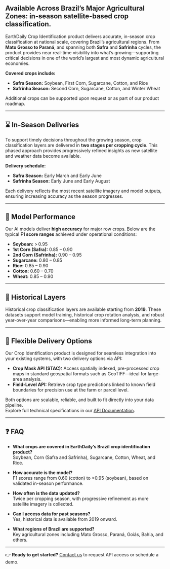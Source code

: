 <meta property="og:title" content="Discover EarthDaily's scalable crop classification solution for Brazil leveraging remote crops monitoring and AI. Real-time crop maps, Safrinha crops mapping, and seamless API delivery for agriculture.">

##  Available Across Brazil’s Major Agricultural Zones: in-season satellite-based crop classification.

EarthDaily Crop Identification product delivers accurate, in-season crop classification at national scale, covering Brazil’s agricultural regions.
From **Mato Grosso to Paraná**, and spanning both **Safra** and **Safrinha** cycles, the product provides near real-time visibility into what’s growing—supporting critical decisions in one of the world’s largest and most dynamic agricultural economies.

**Covered crops include:**  
- **Safra Season:** Soybean, First Corn, Sugarcane, Cotton, and Rice  
- **Safrinha Season:** Second Corn, Sugarcane, Cotton, and Winter Wheat  

Additional crops can be supported upon request or as part of our product roadmap.

---

## ⌛ In-Season Deliveries

To support timely decisions throughout the growing season, crop classification layers are delivered in **two stages per cropping cycle**. This phased approach provides progressively refined insights as new satellite and weather data become available.

**Delivery schedule:**  
- **Safra Season:** Early March and Early June  
- **Safrinha Season:** Early June and Early August  

Each delivery reflects the most recent satellite imagery and model outputs, ensuring increasing accuracy as the season progresses.

---

## 🎯 Model Performance

Our AI models deliver **high accuracy** for major row crops. Below are the typical **F1 score ranges** achieved under operational conditions:

- **Soybean:** > 0.95  
- **1st Corn (Safra):** 0.85 – 0.90  
- **2nd Corn (Safrinha):** 0.90 – 0.95  
- **Sugarcane:** 0.80 – 0.85  
- **Rice:** 0.85 – 0.90  
- **Cotton:** 0.60 – 0.70  
- **Wheat:** 0.85 – 0.90  

---

## 📅 Historical Layers

Historical crop classification layers are available starting from **2019**. These datasets support model training, historical crop rotation analysis, and robust year-over-year comparisons—enabling more informed long-term planning.

---

## 🔧 Flexible Delivery Options

Our Crop Identification product is designed for seamless integration into your existing systems, with two delivery options via API:

- **Crop Mask API (STAC):** Access spatially indexed, pre-processed crop maps in standard geospatial formats such as GeoTIFF—ideal for large-area analysis.  
- **Field-Level API:** Retrieve crop type predictions linked to known field boundaries for precision use at the farm or parcel level.

Both options are scalable, reliable, and built to fit directly into your data pipeline.  
Explore full technical specifications in our [API Documentation](#).

---

## ❓ FAQ  

- **What crops are covered in EarthDaily’s Brazil crop identification product?**  
Soybean, Corn (Safra and Safrinha), Sugarcane, Cotton, Wheat, and Rice.

- **How accurate is the model?**  
F1 scores range from 0.60 (cotton) to >0.95 (soybean), based on validated in-season performance.

- **How often is the data updated?**  
Twice per cropping season, with progressive refinement as more satellite imagery is collected.

- **Can I access data for past seasons?**  
Yes, historical data is available from 2019 onward.

- **What regions of Brazil are supported?**  
Key agricultural zones including Mato Grosso, Paraná, Goiás, Bahia, and others.

---

👉 **Ready to get started?** [Contact us](https://earthdaily.com/contact) to request API access or schedule a demo.

